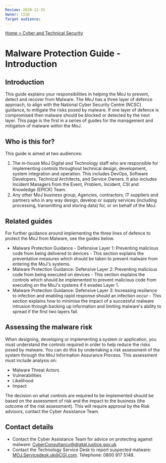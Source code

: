 ```yaml
---
Review: 2020-12-31
Owner: CISO
Target audience:
---
```


[Home > Cyber and Technical Security](home-security-policies-guides.md)

# Malware Protection Guide - Introduction

## Introduction

This guide explains your responsibilities in helping the MoJ to prevent, detect and recover from Malware. The MoJ has a three layer of defence approach, to align with the National Cyber Security Centre (NCSC) guidance, to mitigate the risks posed by malware. If one layer of defence is compromised then malware should be blocked or detected by the next layer. This page is the first in a series of guides for the management and mitigation of malware within the MoJ.

## Who is this for?

This guide is aimed at two audiences:

1. The in-house MoJ Digital and Technology staff who are responsible for implementing controls throughout technical design, development, system integration and operation. This includes DevOps, Software Developers, Technical Architects, and Service Owners. It also includes Incident Managers from the Event, Problem, Incident, CSI and Knowledge (EPICK) Team.
2. Any other MoJ business group, Agencies, contractors, IT suppliers and partners who in any way design, develop or supply services (including processing, transmitting and storing data) for, or on behalf of the MoJ.

## Related guides

For further guidance around implementing the three lines of defence to protect the MoJ from Malware, see the guides below.

* Malware Protection Guidance - Defensive Layer 1: Preventing malicious code from being delivered to devices - This section explains the preventative measures which should be taken to prevent malware from entering the MoJ's systems.
* Malware Protection Guidance: Defensive Layer 2: Preventing malicious code from being executed on devices - This section explains the controls which should be implemented to prevent malicious code from executing on the MoJ's systems if it evades Layer 1.
* Malware Protection Guidance: Defensive Layer 3: Increasing resilience to infection and enabling rapid response should an infection occur - This section explains how to minimise the impact of a successful malware intrusion through backing up information and limiting malware's ability to spread if the first two layers fail.

## Assessing the malware risk
When designing, developing or implementing a system or application, you must understand the controls required in order to help reduce the risks posed by malware. You can do this by undertaking a risk assessment of the system through the MoJ Information Assurance Process. This assessment must include analysis on:

* Malware Threat Actors
* Vulnerabilities
* Likelihood
* Impact

The decision on what controls are required to be implemented should be based on the assessment of risk and the impact to the business (the outcome of the risk assessment). This will require approval by the Risk advisors, contact the Cyber Assistance Team.

## Contact details
* Contact the Cyber Assistance Team for advice on protecting against malware: [CyberConsultancy@digital.justice.gov.uk](mailto:CyberConsultancy@digital.justice.gov.uk)
* Contact the Technology Service Desk to report suspected malware: [MOJ.Servicedesk.uk@CGI.com](mailto:MOJ.Servicedesk.uk@CGI.com). Telephone: 0800 917 5148.
